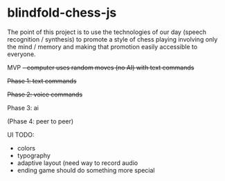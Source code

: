 # blindfold-chess-js
The point of this project is to use the technologies of our day (speech recognition / synthesis) to promote a style of chess playing involving only the mind / memory and making that promotion easily accessible to everyone.

MVP
~~- computer uses random moves (no AI) with text commands~~

~~Phase 1: text commands~~

~~Phase 2: voice commands~~

Phase 3: ai

(Phase 4: peer to peer)

UI TODO:
 - colors
 - typography
 - adaptive layout (need way to record audio
 - ending game should do something more special

